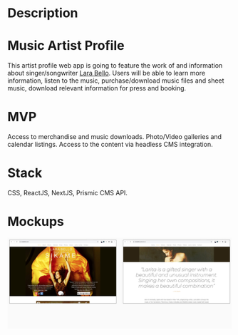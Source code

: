 # Description
# Music Artist Profile

This artist profile web app is going to feature the work of and information about singer/songwriter [Lara Bello](https://larabello.com). Users will be able to learn more information, listen to the music, purchase/download music files and sheet music, download relevant information for press and booking.

# MVP

Access to merchandise and music downloads. Photo/Video galleries and calendar listings. Access to the content via headless CMS integration.

# Stack

CSS, ReactJS, NextJS, Prismic CMS API.

# Mockups


![](readme_assets/mockup.jpg)




